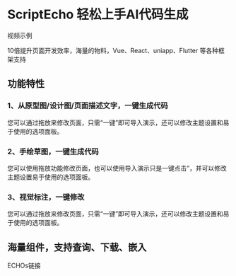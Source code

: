 # ScriptEcho 轻松上手AI代码生成

视频示例

10倍提升页面开发效率，海量的物料，Vue、React、uniapp、Flutter 等各种框架支持

## 功能特性 

### 1、从原型图/设计图/页面描述文字，一键生成代码

您可以通过拖放来修改页面，只需“一键”即可导入演示，还可以修改主题设置和易于使用的选项面板。

### 2、手绘草图，一键生成代码

您可以使用拖放功能修改页面，也可以使用导入演示只是一键点击”，并可以修改主题设置易于使用的选项面板。

### 3、视觉标注，一键修改

您可以通过拖放来修改页面，只需“一键”即可导入演示，还可以修改主题设置和易于使用的选项面板。

## 海量组件，支持查询、下载、嵌入

ECHOs链接

